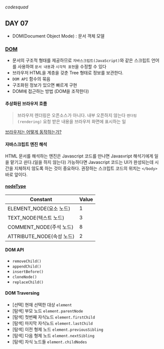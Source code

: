 ###### codesquad

## DAY 07
- DOM(Document Object Mode) : 문서 객체 모델

### [DOM](https://developer.mozilla.org/ko/docs/DOM)
- 문서의 구조적 형태를 제공하므로 `자바스크립트(JavaScript)`와 같은 스크립트 언어를 사용하여 `문서 내용`과 `시각적 표현`을 수정할 수 있다
- 브라우저 HTML을 계층을 갖춘 Tree 형태로 정보를 보관한다.
- `DOM API` 함수의 묶음
- 구조화된 정보가 있으면 빠르게 구현
- DOM에 접근하는 방법 (DOM을 조작한다)

#### 추상화된 브라우저 흐름

> 브라우저 렌더링은 오픈소스가 아니다. 내부 오픈하지 않는다
> `렌더링(rendering)`  요청 받은 내용을 브라우저 화면에 표시하는 일

[브라우저는 어떻게 동작하는가?](http://d2.naver.com/helloworld/59361)

#### 자바스크립트 엔진 해석
HTML 문서를 해석하는 엔진은 Javascript 코드를 만나면 Javasvript 해석기에게 일을 맡기고 쉰다.(일을 하지 않는다) 가능하다면 Javascript 코드는 UI가 완성되는데 시간을 지체하지 않도록 하는 것이 중요하다. 권장하는 스크립트 코드의 위치는 `</body>` 바로 앞이다.

#### [nodeType](https://developer.mozilla.org/en-US/docs/Web/API/Node/nodeType)

Constant | Value
------| ---------
ELEMENT_NODE(요소 노드) | 1
TEXT_NODE(텍스트 노드) | 3
COMMENT_NODE(주석 노드) | 8
ATTRIBUTE_NODE(속성 노드) | 2

#### DOM API
- `removeChild()`
- `appendChild()`
- `insertBefore()`
- `cloneNode()`
- `replaceChild()`

#### DOM Traversing
- [선택] 현재 선택한 대상 	`element`
- [탐색] 부모 노드 		`element.parentNode`
- [탐색] 첫번째 자식노드 	`element.firstChild`
- [탐색] 마지막 자식노드 	`element.lastChild`
- [탐색] 이전 형제 노드 	`element.previousSibling`
- [탐색] 다음 형제 노드 	`element.nextSibling`
- [탐색] 자식 노드들 		`element.childNodes`
